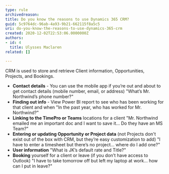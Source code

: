 ```yaml
---
type: rule
archivedreason: 
title: Do you know the reasons to use Dynamics 365 CRM?
guid: 5c9764dc-96ab-4a93-9b21-662115f8a5c5
uri: do-you-know-the-reasons-to-use-dynamics-365-crm
created: 2020-12-02T22:53:06.0000000Z
authors:
- id: 4
  title: Ulysses Maclaren
related: []

---
```


CRM is used to store and retrieve Client information, Opportunities, Projects, and Bookings.

<!--endintro-->



* **Contact details** - You can use the mobile app if you’re out and about to get contact details (mobile number, email, or address)
"What’s Mr. Northwind’s phone number?"
* **Finding out info** - View Power BI report to see who has been working for that client and when
"In the past year, who has worked for Mr. Northwind?"
* **Linking to the TimePro or Teams** locations for a client
"Mr. Northwind emailed me an important doc and I want to save it… Do they have an MS Team?"
* **Entering or updating Opportunity or Project data** (not Projects don't exist out of the box with CRM, but they’re easy customization to add)
"I have to enter a timesheet but there’s no project… where do I add one?"
* **User information** 
"What is JK’s default rate and Title?"
* **Booking** yourself for a client or leave (if you don’t have access to Outlook)
"I have to take tomorrow off but left my laptop at work… how can I put in leave?"
